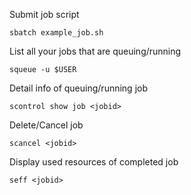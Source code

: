 Submit job script 

`sbatch example_job.sh`

List all your jobs that are queuing/running

`squeue -u $USER`

Detail info of queuing/running job

`scontrol show job <jobid>`

Delete/Cancel job

`scancel <jobid>`

Display used resources of completed job

`seff <jobid>`
